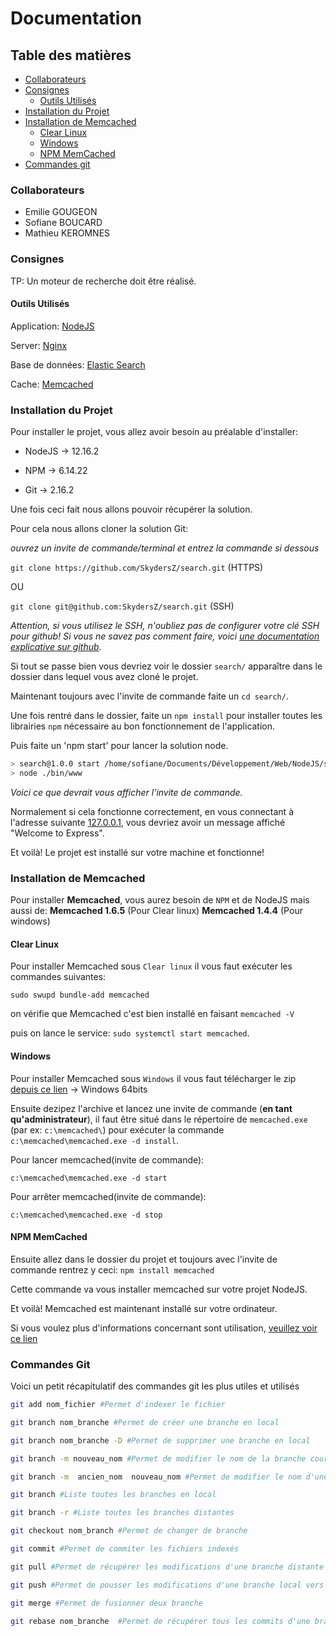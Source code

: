 # Documentation

## Table des matières

* [Collaborateurs](#Collaborateurs)
* [Consignes](#consignes)
  * [Outils Utilisés](#outils-utilisés)
* [Installation du Projet](#installation-du-projet)
* [Installation de Memcached](#installation-de-memcached)
  * [Clear Linux](#clear-linux)
  * [Windows](#windows)
  * [NPM MemCached](#npm-memcached)
* [Commandes git](#commandes-git)

### Collaborateurs

* Emilie GOUGEON
* Sofiane BOUCARD
* Mathieu KEROMNES

### Consignes

TP: Un moteur de recherche doit être réalisé.

#### Outils Utilisés

Application: [NodeJS](https://nodejs.org/en/)

Server: [Nginx](https://www.nginx.com/)

Base de données: [Elastic Search](https://www.elastic.co/fr/elasticsearch)

Cache: [Memcached](https://memcached.org/)

### Installation du Projet

Pour installer le projet, vous allez avoir besoin au préalable d'installer:

* NodeJS &rarr; 12.16.2

* NPM &rarr; 6.14.22

* Git &rarr;  2.16.2

Une fois ceci fait nous allons pouvoir récupérer la solution.

Pour cela nous allons cloner la solution Git:

_ouvrez un invite de commande/terminal et entrez la commande si dessous_

`git clone https://github.com/SkydersZ/search.git` (HTTPS)

OU

`git clone git@github.com:SkydersZ/search.git` (SSH)

_Attention, si vous utilisez le SSH, n'oubliez pas de configurer votre clé SSH pour github!_
_Si vous ne savez pas comment faire, voici [une documentation explicative sur github](https://help.github.com/en/github/authenticating-to-github/generating-a-new-ssh-key-and-adding-it-to-the-ssh-agent)._

Si tout se passe bien vous devriez voir le dossier `search/` apparaître dans le dossier dans lequel vous avez cloné le projet.

Maintenant toujours avec l'invite de commande faite un `cd search/`.

Une fois rentré dans le dossier, faite un `npm install` pour installer toutes les librairies `npm` nécessaire au bon fonctionnement de l'application.

Puis faite un 'npm start' pour lancer la solution node.

```bash
> search@1.0.0 start /home/sofiane/Documents/Développement/Web/NodeJS/search
> node ./bin/www
```

_Voici ce que devrait vous afficher l'invite de commande._

Normalement si cela fonctionne correctement, en vous connectant à l'adresse suivante [127.0.0.1](http://127.0.0.1:3000), vous devriez avoir un message affiché "Welcome to Express".

Et voilà! Le projet est installé sur votre machine et fonctionne!

### Installation de Memcached

Pour installer **Memcached**, vous aurez besoin de `NPM` et de NodeJS mais aussi de:
**Memcached 1.6.5** (Pour Clear linux)
**Memcached 1.4.4** (Pour windows)

#### Clear Linux

Pour installer Memcached sous `Clear linux` il vous faut exécuter les commandes suivantes:

`sudo swupd bundle-add memcached`

on vérifie que Memcached c'est bien installé en faisant `memcached -V` 

puis on lance le service: `sudo systemctl start memcached`.

#### Windows

Pour installer Memcached sous `Windows` il vous faut télécharger le zip [depuis ce lien](http://downloads.northscale.com/memcached-win64-1.4.4-14.zip) &rarr; Windows 64bits

Ensuite dezipez l'archive et lancez une invite de commande (**en tant qu'administrateur**), il faut être situé dans le répertoire de `memcached.exe` (par ex: `c:\memcached\`) pour exécuter la commande `c:\memcached\memcached.exe -d install`.

Pour lancer memcached(invite de commande):

`c:\memcached\memcached.exe -d start`

Pour arrêter memcached(invite de commande):

`c:\memcached\memcached.exe -d stop`

#### NPM MemCached

Ensuite allez dans le dossier du projet et toujours avec l'invite de commande rentrez y ceci: `npm install memcached`

Cette commande va vous installer memcached sur votre projet NodeJS.

Et voilà! Memcached est maintenant installé sur votre ordinateur.

Si vous voulez plus d'informations concernant sont utilisation, [veuillez voir ce lien](https://github.com/3rd-Eden/memcached#readme)

### Commandes Git

Voici un petit récapitulatif des commandes git les plus utiles et utilisés

```bash
git add nom_fichier #Permet d'indexer le fichier

git branch nom_branche #Permet de créer une branche en local

git branch nom_branche -D #Permet de supprimer une branche en local

git branch -m nouveau_nom #Permet de modifier le nom de la branche courante | -M sous Windows

git branch -m  ancien_nom  nouveau_nom #Permet de modifier le nom d'une branche non courante | -M sous Windows

git branch #Liste toutes les branches en local

git branch -r #Liste toutes les branches distantes

git checkout nom_branch #Permet de changer de branche

git commit #Permet de commiter les fichiers indexés

git pull #Permet de récupérer les modifications d'une branche distante vers la branche local

git push #Permet de pousser les modifications d'une branche local vers une branche distante

git merge #Permet de fusionner deux branche

git rebase nom_branche  #Permet de récupérer tous les commits d'une branche et les intégrer à la branche courante. La différence avec un merge basique est que les commits que vous avez réalisés sur votre branche seront les premiers commits (les plus récents).
```
